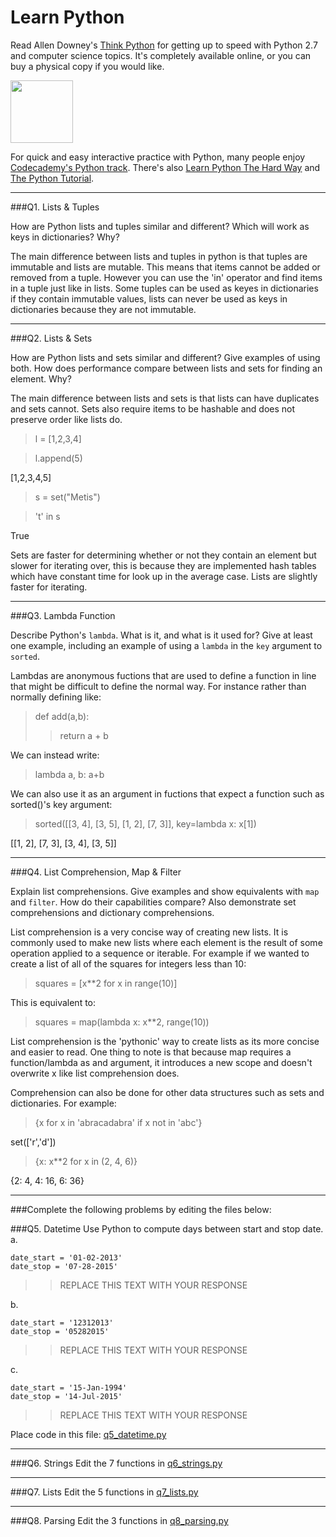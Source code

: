 # Learn Python

Read Allen Downey's [Think Python](http://www.greenteapress.com/thinkpython/) for getting up to speed with Python 2.7 and computer science topics. It's completely available online, or you can buy a physical copy if you would like.

<a href="http://www.greenteapress.com/thinkpython/"><img src="img/think_python.png" style="width: 100px;" target="_blank"></a>

For quick and easy interactive practice with Python, many people enjoy [Codecademy's Python track](http://www.codecademy.com/en/tracks/python). There's also [Learn Python The Hard Way](http://learnpythonthehardway.org/book/) and [The Python Tutorial](https://docs.python.org/2/tutorial/).

---

###Q1. Lists &amp; Tuples

How are Python lists and tuples similar and different? Which will work as keys in dictionaries? Why?

The main difference between lists and tuples in python is that tuples are immutable and lists are mutable.  This means that items cannot be added or removed from a tuple.  However you can use the 'in' operator and find items in a tuple just like in lists.  Some tuples can be used as keyes in dictionaries if they contain immutable values, lists can never be used as keys in dictionaries because they are not immutable.

---

###Q2. Lists &amp; Sets

How are Python lists and sets similar and different? Give examples of using both. How does performance compare between lists and sets for finding an element. Why?

The main difference between lists and sets is that lists can have duplicates and sets cannot.  Sets also require items to be hashable and does not preserve order like lists do.

> l = [1,2,3,4]

> l.append(5)

[1,2,3,4,5]

>s = set("Metis")

>'t' in s

True

Sets are faster for determining whether or not they contain an element but slower for iterating over, this is because they are implemented hash tables which have constant time for look up in the average case.  Lists are slightly faster for iterating.

---

###Q3. Lambda Function

Describe Python's `lambda`. What is it, and what is it used for? Give at least one example, including an example of using a `lambda` in the `key` argument to `sorted`.

Lambdas are anonymous fuctions that are used to define a function in line that might be difficult to define the normal way.  For instance rather than normally defining like:
> def add(a,b):
>> return a + b

We can instead write:
> lambda a, b: a+b

We can also use it as an argument in fuctions that expect a function such as sorted()'s key argument:
> sorted([[3, 4], [3, 5], [1, 2], [7, 3]], key=lambda x: x[1])

[[1, 2], [7, 3], [3, 4], [3, 5]]

---

###Q4. List Comprehension, Map &amp; Filter

Explain list comprehensions. Give examples and show equivalents with `map` and `filter`. How do their capabilities compare? Also demonstrate set comprehensions and dictionary comprehensions.

List comprehension is a very concise way of creating new lists.  It is commonly used to make new lists where each element is the result of some operation applied to a sequence or iterable.  For example if we wanted to create a list of all of the squares for integers less than 10:
> squares = [x**2 for x in range(10)]

This is equivalent to:
> squares = map(lambda x: x**2, range(10))

List comprehension is the 'pythonic' way to create lists as its more concise and easier to read.  One thing to note is that because map requires a function/lambda as and argument, it introduces a new scope and doesn't overwrite x like list comprehension does.

Comprehension can also be done for other data structures such as sets and dictionaries.  For example:
>{x for x in 'abracadabra' if x not in 'abc'}

set(['r','d'])

>{x: x**2 for x in (2, 4, 6)}

{2: 4, 4: 16, 6: 36}

---

###Complete the following problems by editing the files below:

###Q5. Datetime
Use Python to compute days between start and stop date.   
a.  

```
date_start = '01-02-2013'    
date_stop = '07-28-2015'
```

>> REPLACE THIS TEXT WITH YOUR RESPONSE

b.  
```
date_start = '12312013'  
date_stop = '05282015'  
```

>> REPLACE THIS TEXT WITH YOUR RESPONSE

c.  
```
date_start = '15-Jan-1994'      
date_stop = '14-Jul-2015'  
```

>> REPLACE THIS TEXT WITH YOUR RESPONSE  

Place code in this file: [q5_datetime.py](python/q5_datetime.py)

---

###Q6. Strings
Edit the 7 functions in [q6_strings.py](python/q6_strings.py)

---

###Q7. Lists
Edit the 5 functions in [q7_lists.py](python/q7_lists.py)

---

###Q8. Parsing
Edit the 3 functions in [q8_parsing.py](python/q8_parsing.py)





